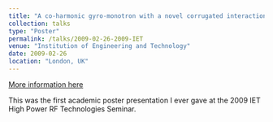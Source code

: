 ```yaml
---
title: "A co-harmonic gyro-monotron with a novel corrugated interaction region"
collection: talks
type: "Poster"
permalink: /talks/2009-02-26-2009-IET
venue: "Institution of Engineering and Technology"
date: 2009-02-26
location: "London, UK"
---
```


[More information here](https://digital-library.theiet.org/content/conferences/10.1049/cp.2009.0016)

This was the first academic poster presentation I ever gave at the 2009 IET High Power RF Technologies Seminar.
